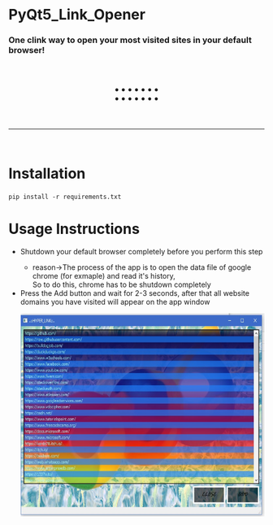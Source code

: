 
<br>
<h1>PyQt5_Link_Opener</h1>
<h3>One clink way to open your most visited sites in your default browser!</h3>
<p align="center" style="text-align:center;font-size:45px">:::::::</p>
<hr>
<br>
<h1>Installation</h1>

`pip install -r requirements.txt`
    
<h1>Usage Instructions</h1>
<ul>
    <li>Shutdown your default browser completely before you perform this step</li>
    <ul>
      <li>reason->The process of the app is to open the data file of google chrome (for exmaple) and read it's history,<br>So to do this, chrome has to be shutdown completely</li>
    </ul>
    <li>Press the Add button and wait for 2-3 seconds, after that all website domains you have visited will appear on the app window</li>
    <p align="center"><img src="./images/hyperLink.jpg" alt="app_window" width="600px" height="400px"></p>
  </ul>
